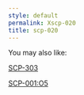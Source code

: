 ```yaml
---
style: default
permalink: Xscp-020
title: scp-020
---
```

You may also like:

[SCP-303](http://scp-wiki.net/scp-303)

[SCP-001:O5](http://scp-wiki.net/scp-001-o5)
